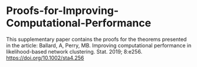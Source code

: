 # Proofs-for-Improving-Computational-Performance
This supplementary paper contains the proofs for the theorems presented in the article:
Ballard, A, Perry, MB. Improving computational performance in likelihood-based network clustering. Stat. 2019; 8:e256. https://doi.org/10.1002/sta4.256
